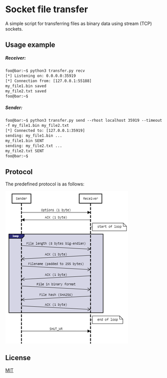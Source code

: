 # Socket file transfer

A simple script for transferring files as binary data using stream (TCP) sockets.

## Usage example
##### Receiver:
```console
foo@bar:~$ python3 transfer.py recv
[*] Listening on: 0.0.0.0:35919
[*] Connection from: [127.0.0.1:55188]
my_file1.bin saved
my_file2.txt saved
foo@bar:~$ 
```
##### Sender:
```console
foo@bar:~$ python3 transfer.py send --rhost localhost 35919 --timeout -f my_file1.bin my_file2.txt
[*] Connected to: [127.0.0.1:35919]
sending: my_file1.bin ...
my_file1.bin SENT
sending: my_file2.txt ...
my_file2.txt SENT
foo@bar:~$ 
```

## Protocol

The predefined protocol is as follows:

![protocol](./protocol.png)

## License

[MIT](https://choosealicense.com/licenses/mit/)